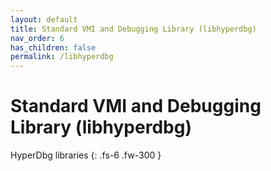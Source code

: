 ```yaml
---
layout: default
title: Standard VMI and Debugging Library (libhyperdbg)
nav_order: 6
has_children: false
permalink: /libhyperdbg
---
```


# Standard VMI and Debugging Library (libhyperdbg)

HyperDbg libraries
{: .fs-6 .fw-300 }

